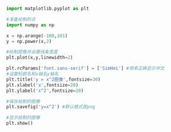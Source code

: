 
<BlogInfo title="4.绘制一元二次方程的曲线" author="白日梦想猿" pv=0 read_times=0 pre_cost_time=0分18秒 category="matplotlib学习" tag_list="['matplotlib学习']" create_time="2020.04.25 13:56:18" update_time="2020.04.25 14:12:55" />

```python
import matplotlib.pyplot as plt

#准备绘制的点
import numpy as np

x = np.arange(-100,101)
y = np.power(x,2)

#绘制图像并设置线条宽度
plt.plot(x,y,linewidth=2)

plt.rcParams['font.sans-serif'] = ['SimHei'] #用来正确显示中文
#设置标题名和x轴名y轴名
plt.title('y = x^2图像',fontsize=30)
plt.xlabel('x',fontsize=20)
plt.ylabel('x^2',fontsize=20)

#保存绘制的图像
plt.savefig('y=x^2') #默认格式是png

#显示绘制的图像
plt.show()


```
